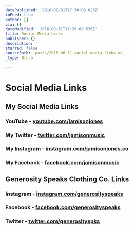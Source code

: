 ```yaml
---
datePublished: '2016-08-31T17:30:06.023Z'
inFeed: true
author: []
via: {}
dateModified: '2016-08-31T17:29:08.536Z'
title: Social Media Links
publisher: {}
description: ''
starred: false
sourcePath: _posts/2016-08-31-social-media-links.md
_type: Blurb

---
```

# Social Media Links

## My Social Media Links

### YouTube - [youtube.com/jamisonjones][0]

### My Twitter - [twitter.com/jamisonmusic][1]

### My Instagram - [instagram.com/jamisonjones.co][2]

### My Facebook - [facebook.com/jamisonmusic][3]

## Generosity Speaks Clothing Co. Links

### Instagram - [instagram.com/generosityspeaks][4]

### Facebook - [facebook.com/generosityspeaks][5]

### Twitter - [twitter.com/generosityspks][6]

[0]: http://youtube.com/jamisonjones "YouTube"
[1]: http://twitter.com/jamisonmusic "Twitter"
[2]: http://instagram.com/jamisonjones.co "Instagram"
[3]: http://facebook.com/jamisonmusic "Facebook"
[4]: http://instagram.com/generosityspeaks "Instagram"
[5]: http://facebook.com/generosityspeaks "Facebook"
[6]: http://twitter.com/generosityspks "Twitter"